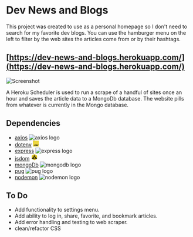 # Dev News and Blogs
This project was created to use as a personal homepage so I don't need to search for my favorite dev blogs.  You can use the hamburger menu on the left to filter by the web sites the articles come from or by their hashtags.

## [https://dev-news-and-blogs.herokuapp.com/](https://dev-news-and-blogs.herokuapp.com/)
![Screenshot](./public/images/DevNewsScreenShot.png)

A Heroku Scheduler is used to run a scrape of a handful of sites once an hour and saves the article data to a MongoDb database.  The website pills from whatever is currently in the Mongo database.
## Dependencies
- [axios](https://www.npmjs.com/package/axios) <img src="https://axios-http.com//assets/favicon.ico" alt="axios logo" width=15>
- [dotenv](https://www.npmjs.com/package/dotenv) <img src="https://raw.githubusercontent.com/motdotla/dotenv/master/dotenv.png" alt="dotenv logo" width=16>
- [express](https://www.npmjs.com/package/express) <img src="https://expressjs.com/images/favicon.png" alt="express logo" width=16 border-radius=50%>
- [jsdom](https://www.npmjs.com/package/jsdom) <img src="https://raw.githubusercontent.com/jsdom/jsdom/HEAD/logo.svg" alt="jsdom logo" width=18>
- [mongoDb](https://www.npmjs.com/package/mongodb) <img src="https://dbpyje2nswhci.cloudfront.net/images/new_favicon.ico" alt="mongodb logo" width=22>
- [pug](https://www.npmjs.com/package/pug) <img src="https://camo.githubusercontent.com/2eb688a747805c9acd144faf728c8a30f86fc4ca5fb39e6528232f0372151364/68747470733a2f2f63646e2e7261776769742e636f6d2f7075676a732f7075672d6c6f676f2f656563343336636565386664396431373236643738333963626539396431663639343639326330632f5356472f7075672d66696e616c2d6c6f676f2d5f2d636f6c6f75722d3132382e737667" alt="pug logo" width=23>
- [nodemon](https://www.npmjs.com/package/nodemon) <img src="https://user-images.githubusercontent.com/13700/35731649-652807e8-080e-11e8-88fd-1b2f6d553b2d.png" alt="nodemon logo" width=15>

## To Do
- Add functionality to settings menu.
- Add ability to log in, share, favorite, and bookmark articles.
- Add error handling and testing to web scraper.
- clean/refactor CSS
